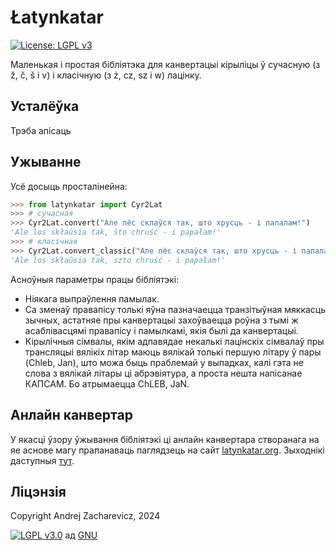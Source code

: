 # Łatynkatar

[![License: LGPL v3](https://img.shields.io/badge/License-LGPL%20v3-blue.svg)](https://github.com/measles/latynkatar.js/blob/main/LICENSE)

Маленькая і простая бібліятэка для канвертацыі кірыліцы ў сучасную (з ž, č, š і v) і класічную (з ż, cz, sz і w) лацінку.

## Усталёўка

Трэба апісаць

## Ужыванне

Усё досыць просталінейна:

```python
>>> from latynkatar import Cyr2Lat
>>> # сучасная
>>> Cyr2Lat.convert("Але лёс склаўся так, што хрусць - і папалам!")
'Ale los skłaŭsia tak, što chruść - i papałam!'
>>> # класічная
>>> Cyr2Lat.convert_classic("Але лёс склаўся так, што хрусць - і папалам!")
'Ale los skłaŭsia tak, szto chruść - i papałam!'
```

Асноўныя параметры працы бібліятэкі:

- Ніякага выпраўлення памылак.
- Са зменаў правапісу толькі яўна пазначаецца транзітыўная мяккасць зычных, астатняе пры канвертацыі захоўваецца роўна з тымі ж асаблівасцямі правапісу і памылкамі, якія былі да канвертацыі.
- Кірылічныя сімвалы, якім адпавядае некалькі лацінскіх сімвалаў пры трансляцыі вялікіх літар маюць вялікай толькі першую літару ў пары (Chleb, Jan), што можа быць праблемай у выпадках, калі гэта не слова з вялікай літары ці абрэвіятура, а проста нешта напісанае КАПСАМ. Бо атрымаецца ChLEB, JaN.

## Анлайн канвертар

У якасці ўзору ўжывання бібліятэкі ці анлайн канвертара створанага на яе аснове магу прапанаваць паглядзець на сайт [latynkatar.org](https://latynkatar.org). Зыходнікі даступныя [тут](https://github.com/measles/latynkatar_site).

## Ліцэнзія

Copyright Andrej Zacharevicz, 2024

[![LGPL v3.0](https://www.gnu.org/graphics/lgplv3-with-text-154x68.png)](https://github.com/measles/latynkatar/blob/main/LICENSE) ад [GNU](https://www.gnu.org/licenses/lgpl-3.0.html)

